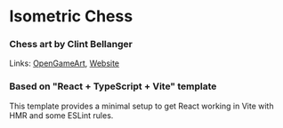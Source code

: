 # Isometric Chess

### Chess art by Clint Bellanger
Links:  [OpenGameArt](https://opengameart.org/content/chess-set-for-gbjam),
[Website](http://clintbellanger.net)

### Based on "React + TypeScript + Vite" template

This template provides a minimal setup to get React working in Vite with HMR and some ESLint rules.
